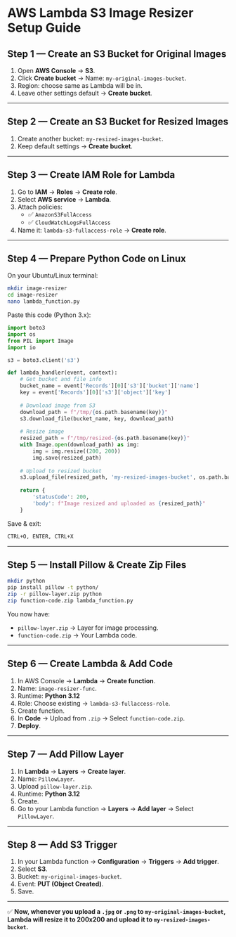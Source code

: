 # AWS Lambda S3 Image Resizer Setup Guide

## Step 1 — Create an S3 Bucket for Original Images
1. Open **AWS Console** → **S3**.
2. Click **Create bucket** → Name: `my-original-images-bucket`.
3. Region: choose same as Lambda will be in.
4. Leave other settings default → **Create bucket**.

---

## Step 2 — Create an S3 Bucket for Resized Images
1. Create another bucket: `my-resized-images-bucket`.
2. Keep default settings → **Create bucket**.

---

## Step 3 — Create IAM Role for Lambda
1. Go to **IAM** → **Roles** → **Create role**.
2. Select **AWS service** → **Lambda**.
3. Attach policies:
   - ✅ `AmazonS3FullAccess`
   - ✅ `CloudWatchLogsFullAccess`
4. Name it: `lambda-s3-fullaccess-role` → **Create role**.

---

## Step 4 — Prepare Python Code on Linux
On your Ubuntu/Linux terminal:
```bash
mkdir image-resizer
cd image-resizer
nano lambda_function.py
```

Paste this code (Python 3.x):
```python
import boto3
import os
from PIL import Image
import io

s3 = boto3.client('s3')

def lambda_handler(event, context):
    # Get bucket and file info
    bucket_name = event['Records'][0]['s3']['bucket']['name']
    key = event['Records'][0]['s3']['object']['key']
    
    # Download image from S3
    download_path = f"/tmp/{os.path.basename(key)}"
    s3.download_file(bucket_name, key, download_path)
    
    # Resize image
    resized_path = f"/tmp/resized-{os.path.basename(key)}"
    with Image.open(download_path) as img:
        img = img.resize((200, 200))
        img.save(resized_path)
    
    # Upload to resized bucket
    s3.upload_file(resized_path, 'my-resized-images-bucket', os.path.basename(resized_path))
    
    return {
        'statusCode': 200,
        'body': f"Image resized and uploaded as {resized_path}"
    }
```

Save & exit:
```bash
CTRL+O, ENTER, CTRL+X
```

---

## Step 5 — Install Pillow & Create Zip Files
```bash
mkdir python
pip install pillow -t python/
zip -r pillow-layer.zip python
zip function-code.zip lambda_function.py
```
You now have:
- `pillow-layer.zip` → Layer for image processing.
- `function-code.zip` → Your Lambda code.

---

## Step 6 — Create Lambda & Add Code
1. In AWS Console → **Lambda** → **Create function**.
2. Name: `image-resizer-func`.
3. Runtime: **Python 3.12**
4. Role: Choose existing → `lambda-s3-fullaccess-role`.
5. Create function.
6. In **Code** → Upload from `.zip` → Select `function-code.zip`.
7. **Deploy**.

---

## Step 7 — Add Pillow Layer
1. In **Lambda** → **Layers** → **Create layer**.
2. Name: `PillowLayer`.
3. Upload `pillow-layer.zip`.
4. Runtime: **Python 3.12**
5. Create.
6. Go to your Lambda function → **Layers** → **Add layer** → Select `PillowLayer`.

---

## Step 8 — Add S3 Trigger
1. In your Lambda function → **Configuration** → **Triggers** → **Add trigger**.
2. Select **S3**.
3. Bucket: `my-original-images-bucket`.
4. Event: **PUT (Object Created)**.
5. Save.

---

✅ **Now, whenever you upload a `.jpg` or `.png` to `my-original-images-bucket`, Lambda will resize it to 200x200 and upload it to `my-resized-images-bucket`.**
